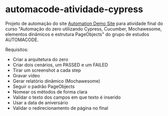 ﻿# automacode-atividade-cypress
Projeto de automação do site <a href="http://demo.automationtesting.in/Register.html">Automation Demo Site</a> para atividade final do curso "Automação do zero utilizando Cypress, Cucumber, Mochawesome, elementos dinâmicos e estrutura PageObjects" do grupo de estudos AUTOMACODE.

Requisitos:
- Criar a arquitetura do zero
- Criar dois cenários, um PASSED e um FAILED
- Tirar um screenshot a cada step
- Gravar vídeo
- Gerar relatório dinâmico (Mochawesome)
- Seguir o padrão PageObjects
- Nomear os métodos de forma clara
- Validar o texto dos campos em que texto é inserido
- Usar a data de aniversário
- Validar o redirecionamento de página no final
